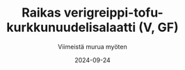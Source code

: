 ---
title: "Raikas verigreippi-tofu-kurkkunuudelisalaatti (V, GF)"
image: "https://vegaanibotti.lauravuo.me/2024/09/2024-09-24_small.png"
date: 2024-09-24
receipt_url: "https://viimeistamuruamyoten.com/raikas-verigreippi-tofu-kurkkunuudelisalaatti-v-gf/"
author: "Viimeistä murua myöten"
---